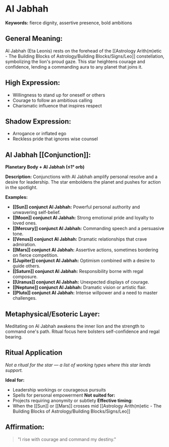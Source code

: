 # Al Jabhah


**Keywords:** fierce dignity, assertive presence, bold ambitions

## General Meaning:
Al Jabhah (Eta Leonis) rests on the forehead of the [[Astrology Arith(m)etic - The Building Blocks of Astrology/Building Blocks/Signs/Leo]]
constellation, symbolizing the lion's proud gaze. This star
heightens courage and confidence, lending a commanding aura
to any planet that joins it.

## High Expression:
- Willingness to stand up for oneself or others
- Courage to follow an ambitious calling
- Charismatic influence that inspires respect

## Shadow Expression:
- Arrogance or inflated ego
- Reckless pride that ignores wise counsel

## Al Jabhah [[Conjunction]]:

**Planetary Body + Al Jabhah (≤1° orb)**

**Description:**
Conjunctions with Al Jabhah amplify personal resolve and a
desire for leadership. The star emboldens the planet and
pushes for action in the spotlight.

**Examples:**
- **[[Sun]] conjunct Al Jabhah:** Powerful personal authority
  and unwavering self-belief.
- **[[Moon]] conjunct Al Jabhah:** Strong emotional pride and
  loyalty to loved ones.
- **[[Mercury]] conjunct Al Jabhah:** Commanding speech and a
  persuasive tone.
- **[[Venus]] conjunct Al Jabhah:** Dramatic relationships that
  crave admiration.
- **[[Mars]] conjunct Al Jabhah:** Assertive actions, sometimes
  bordering on fierce competition.
- **[[Jupiter]] conjunct Al Jabhah:** Optimism combined with a
  desire to guide others.
- **[[Saturn]] conjunct Al Jabhah:** Responsibility borne with
  regal composure.
- **[[Uranus]] conjunct Al Jabhah:** Unexpected displays of
  courage.
- **[[Neptune]] conjunct Al Jabhah:** Dramatic vision or artistic
  flair.
- **[[Pluto]] conjunct Al Jabhah:** Intense willpower and a need
  to master challenges.

## Metaphysical/Esoteric Layer:
Meditating on Al Jabhah awakens the inner lion and the
strength to command one's path. Ritual focus here bolsters
self-confidence and regal bearing.

## Ritual Application
*Not a ritual for the star — a list of working types where this star lends support.*

**Ideal for:**
- Leadership workings or courageous pursuits
- Spells for personal empowerment
**Not suited for:**
- Projects requiring anonymity or subtlety
**Effective timing:**
- When the [[Sun]] or [[Mars]] crosses mid [[Astrology Arith(m)etic - The Building Blocks of Astrology/Building Blocks/Signs/Leo]]

## Affirmation:

> "I rise with courage and command my destiny."

